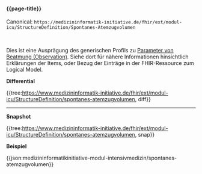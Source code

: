 #### {{page-title}}

Canonical: 
```https://medizininformatik-initiative.de/fhir/ext/modul-icu/StructureDefinition/Spontanes-Atemzugvolumen```

<br> 

Dies ist eine Ausprägung des generischen Profils zu [Parameter von Beatmung (Observation)](https://www.medizininformatik-initiative.de/fhir/ext/modul-icu/StructureDefinition/parameter-von-beatmung). Siehe dort für nähere Informationen hinsichtlich Erklärungen der Items, oder Bezug der Einträge in der FHIR-Ressource zum Logical Model. 


**Differential**

{{tree:https://www.medizininformatik-initiative.de/fhir/ext/modul-icu/StructureDefinition/spontanes-atemzugvolumen, diff}}

---

**Snapshot**

{{tree:https://www.medizininformatik-initiative.de/fhir/ext/modul-icu/StructureDefinition/spontanes-atemzugvolumen, snap}}

**Beispiel**

{{json:medizininformatikinitiative-modul-intensivmedizin/spontanes-atemzugvolumen}}